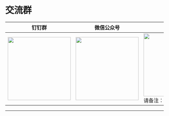 # 交流群


| 钉钉群  | 微信公众号  |  微信 |
|---|---|---|
| <img src="https://user-images.githubusercontent.com/12668546/61447488-a379f700-a983-11e9-9956-139352a2585d.png" width="200" />| <img src="https://user-images.githubusercontent.com/12668546/65471913-ab827580-dea3-11e9-919c-870c9605c60f.png" width="200" />  | <img src="https://user-images.githubusercontent.com/12668546/66585418-5cce1e80-ebb9-11e9-91c0-56f658f09e27.png" width="200" /> <br />请备注：鲁班H5交流|



---

<Vssue issueId="11" />